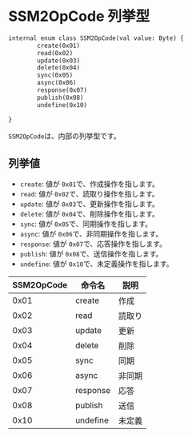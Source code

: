# SSM2OpCode 列挙型
```svg
internal enum class SSM2OpCode(val value: Byte) {
        create(0x01) 
        read(0x02) 
        update(0x03) 
        delete(0x04) 
        sync(0x05)
        async(0x06) 
        response(0x07)
        publish(0x08) 
        undefine(0x10) 

}

```

`SSM2OpCode`は、内部の列挙型です。

## 列挙値

- `create`: 値が `0x01`で、作成操作を指します。
- `read`: 値が  `0x02`で、読取り操作を指します。
- `update`: 値が  `0x03`で、更新操作を指します。
- `delete`: 値が  `0x04`で、削除操作を指します。
- `sync`: 値が  `0x05`で、同期操作を指します。
- `async`: 値が  `0x06`で、非同期操作を指します。
- `response`: 値が  `0x07`で、応答操作を指します。
- `publish`: 値が `0x08`で、送信操作を指します。
- `undefine`: 値が  `0x10`で、未定義操作を指します。

| SSM2OpCode | 命令名 | 説明   |
| ------ | -------- | ------ |
| 0x01   | create   | 作成  |
| 0x02   | read     | 読取り   |
| 0x03   | update   | 更新   |
| 0x04   | delete   | 削除  |
| 0x05   | sync     | 同期   |
| 0x06   | async    | 非同期   |
| 0x07   | response | 応答   |
| 0x08   | publish  | 送信   |
| 0x10   | undefine | 未定義 |


